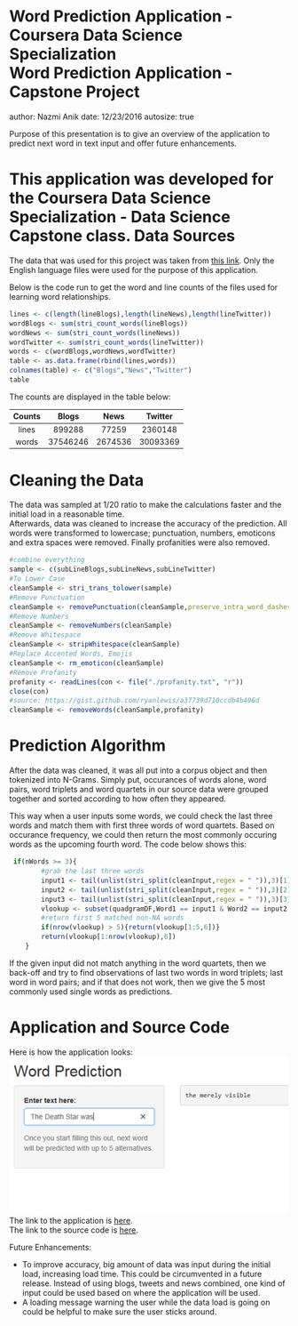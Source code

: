 Word Prediction Application - Coursera Data Science Specialization  
Word Prediction Application - Capstone Project
========================================================
author: Nazmi Anik
date: 12/23/2016
autosize: true

Purpose of this presentation is to give an overview of the application to predict next word in text input and offer future enhancements.

This application was developed for the Coursera Data Science Specialization - Data Science Capstone class.
Data Sources
========================================================

The data that was used for this project was taken from [this link]("https://d396qusza40orc.cloudfront.net/dsscapstone/dataset/Coursera-SwiftKey.zip"). Only the English language files were used for the purpose of this application.

Below is the code run to get the word and line counts of the files used for learning word relationships.  


```r
lines <- c(length(lineBlogs),length(lineNews),length(lineTwitter))
wordBlogs <- sum(stri_count_words(lineBlogs))
wordNews <- sum(stri_count_words(lineNews))
wordTwitter <- sum(stri_count_words(lineTwitter))
words <- c(wordBlogs,wordNews,wordTwitter)
table <- as.data.frame(rbind(lines,words))
colnames(table) <- c("Blogs","News","Twitter")
table
```
The counts are displayed in the table below:  

| Counts | Blogs | News | Twitter |
|:-----:|:----:|:-------:|:------:|
|   lines  |  899288  |    77259   |    2360148  |
|  words  |  37546246 |   2674536   |   30093369  |
 

Cleaning the Data
========================================================

The data was sampled at 1/20 ratio to make the calculations faster and the initial load in a reasonable time.  
Afterwards, data was cleaned to increase the accuracy of the prediction. All words were transformed to lowercase; punctuation, numbers, emoticons and extra spaces were removed. Finally profanities were also removed.  

```r
#combine everything
sample <- c(subLineBlogs,subLineNews,subLineTwitter)
#To Lower Case
cleanSample <- stri_trans_tolower(sample)
#Remove Punctuation
cleanSample <- removePunctuation(cleanSample,preserve_intra_word_dashes = TRUE)
#Remove Numbers
cleanSample <- removeNumbers(cleanSample)
#Remove Whitespace
cleanSample <- stripWhitespace(cleanSample)
#Replace Accented Words, Emojis
cleanSample <- rm_emoticon(cleanSample)
#Remove Profanity
profanity <- readLines(con <- file("./profanity.txt", "r"))
close(con)
#source: https://gist.github.com/ryanlewis/a37739d710ccdb4b406d
cleanSample <- removeWords(cleanSample,profanity)
```

Prediction Algorithm
========================================================

After the data was cleaned, it was all put into a corpus object and then tokenized into N-Grams. Simply put, occurances of words alone, word pairs, word triplets and word quartets in our source data were grouped together and sorted according to how often they appeared.  

This way when a user inputs some words, we could check the last three words and match them with first three words of word quartets. Based on occurance frequency, we could then return the most commonly occuring words as the upcoming fourth word. The code below shows this:  

```r
 if(nWords >= 3){
        #grab the last three words
        input1 <- tail(unlist(stri_split(cleanInput,regex = " ")),3)[1]
        input2 <- tail(unlist(stri_split(cleanInput,regex = " ")),3)[2]
        input3 <- tail(unlist(stri_split(cleanInput,regex = " ")),3)[3]
        vlookup <- subset(quadgramDF,Word1 == input1 & Word2 == input2 & Word3 == input3)
        #return first 5 matched non-NA words
        if(nrow(vlookup) > 5){return(vlookup[1:5,6])}
        return(vlookup[1:nrow(vlookup),6])
    }
```

If the given input did not match anything in the word quartets, then we back-off and try to find observations of last two words in word triplets; last word in word pairs; and if that does not work, then we give the 5 most commonly used single words as predictions.  

Application and Source Code
========================================================

Here is how the application looks:  
![Application Screenshot](app.png)  
The link to the application is [here](https://finishim.shinyapps.io/WordPredict/).  
The link to the source code is [here](https://github.com/finishim/WordPredict).  

Future Enhancements:  
- To improve accuracy, big amount of data was input during the initial load, increasing load time. This could be circumvented in a future release. Instead of using blogs, tweets and news combined, one kind of input could be used based on where the application will be used.  
-  A loading message warning the user while the data load is going on could be helpful to make sure the user sticks
around.  
